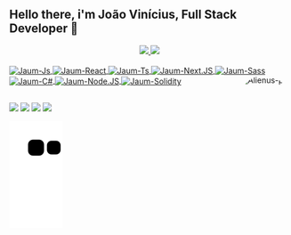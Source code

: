 ## Hello there, i'm João Vinícius, Full Stack Developer 👋

<div align="center">
  <a href="https://github.com/jaumdarkz">
  <img height="150em" src="https://github-readme-stats.vercel.app/api?username=jaumdarkz&show_icons=true&theme=midnight-purple&include_all_commits=true&count_private=true"/>
  <img height="150em" src="https://github-readme-stats.vercel.app/api/top-langs/?username=jaumdarkz&layout=compact&langs_count=7&theme=midnight-purple"/>
</div> <br />
<div style="display: inline_block"<br>
  <img align="center" alt="Jaum-Js" height="30" width="40" src="https://cdn.jsdelivr.net/gh/devicons/devicon/icons/javascript/javascript-plain.svg" />
  <img align="center" alt="Jaum-React" height="30" width="40" src="https://cdn.jsdelivr.net/gh/devicons/devicon/icons/react/react-original.svg" />
  <img align="center" alt="Jaum-Ts" height="30" width="40" src="https://cdn.jsdelivr.net/gh/devicons/devicon/icons/typescript/typescript-plain.svg" />
  <img align="center" alt="Jaum-Next.JS" height="30" width="40" src="https://devicons.railway.app/i/nextjs-light.svg" />
  <img align="center" alt="Jaum-Sass" height="30" width="40" src="https://cdn.jsdelivr.net/gh/devicons/devicon/icons/sass/sass-original.svg" />
  <img align="center" alt="Jaum-C#" height="30" width="40" src="https://cdn.jsdelivr.net/gh/devicons/devicon/icons/csharp/csharp-plain.svg" />
  <img align="center" alt="Jaum-Node.JS" height="30" width="40" src="https://cdn.jsdelivr.net/gh/devicons/devicon/icons/nodejs/nodejs-original.svg" />
  <img align="center" alt="Jaum-Solidity" height="30" width="40" style="background-color:white;" src="https://cdn.jsdelivr.net/gh/devicons/devicon/icons/solidity/solidity-original.svg" />
  <img align="right" alt="Alienus-pic" height="110" style="border-radius:50px;"  src="https://cdn.discordapp.com/attachments/926952546705215498/935251817267331145/Logo_branca_png.png">
</div>

##
 
<div> 
  <a href="https://www.youtube.com/channel/UCw3ysRHS6UNdqip94KC5ZpA" target="_blank"><img src="https://img.shields.io/badge/YouTube-FF0000?style=for-the-badge&logo=youtube&logoColor=white" target="_blank"></a>
 <a href="https://discord.gg/Tbx2dxaDn3" target="_blank"><img src="https://img.shields.io/badge/Discord-7289DA?style=for-the-badge&logo=discord&logoColor=white" target="_blank"></a> 
  <a href = "mailto:viniciuspkfr@gmail.com"><img src="https://img.shields.io/badge/-Gmail-%23333?style=for-the-badge&logo=gmail&logoColor=white" target="_blank"></a>
  <a href="https://www.linkedin.com/in/jaumdark/" target="_blank"><img src="https://img.shields.io/badge/-LinkedIn-%230077B5?style=for-the-badge&logo=linkedin&logoColor=white" target="_blank"></a> 
 
  ![Snake animation](https://github.com/JaumDarkz/JaumDarkz/blob/output/github-contribution-grid-snake.svg)
 
</div>
